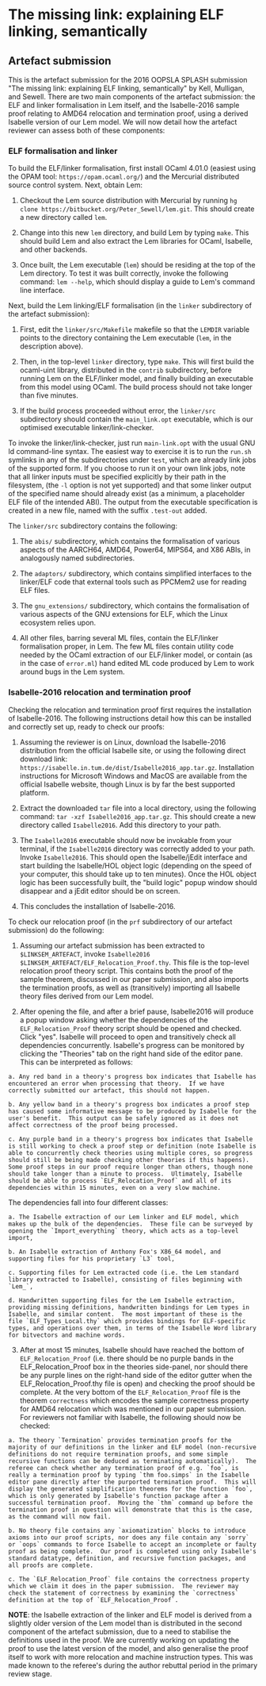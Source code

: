 # The missing link: explaining ELF linking, semantically

## Artefact submission

This is the artefact submission for the 2016 OOPSLA SPLASH submission "The missing link: explaining ELF linking, semantically" by Kell, Mulligan, and Sewell.  There are two main components of the artefact submission: the ELF and linker formalisation in Lem itself, and the Isabelle-2016 sample proof relating to AMD64 relocation and termination proof, using a derived Isabelle version of our Lem model.  We will now detail how the artefact reviewer can assess both of these components:

### ELF formalisation and linker

To build the ELF/linker formalisation, first install OCaml 4.01.0 (easiest using the OPAM tool: `https://opam.ocaml.org/`) and the Mercurial distributed source control system.  Next, obtain Lem:

  1. Checkout the Lem source distribution with Mercurial by running `hg clone https://bitbucket.org/Peter_Sewell/lem.git`.  This should create a new directory called `lem`.

  2. Change into this new `lem` directory, and build Lem by typing `make`.   This should build Lem and also extract the Lem libraries for OCaml, Isabelle, and other backends.

  3. Once built, the Lem executable (`lem`) should be residing at the top of the Lem directory.  To test it was built correctly, invoke the following command: `lem --help`, which should display a guide to Lem's command line interface.

Next, build the Lem linking/ELF formalisation (in the `linker` subdirectory of the artefact submission):

  1. First, edit the `linker/src/Makefile` makefile so that the `LEMDIR` variable points to the directory containing the Lem executable (`lem`, in the description above).

  2. Then, in the top-level `linker` directory, type `make`.  This will first build the ocaml-uint library, distributed in the `contrib` subdirectory, before running Lem on the ELF/linker model, and finally building an executable from this model using OCaml.  The build process should not take longer than five minutes.

  3. If the build process proceeded without error, the `linker/src` subdirectory should contain the `main_link.opt` executable, which is our optimised executable linker/link-checker.

To invoke the linker/link-checker, just run `main-link.opt` with the usual GNU ld command-line
syntax. The easiest way to exercise it is to run the `run.sh` symlinks in any of the subdirectories
under `test`, which are already link jobs of the supported form. If you choose to run it on your own
link jobs, note that all linker inputs must be specified explicitly by their path in the filesystem,
(the `-l` option is not yet supported) and that some linker output of the specified name should already exist (as a minimum, a placeholder ELF file of the intended ABI). The output from the executable specification is created in a new file, named with the suffix `.test-out` added.

The `linker/src` subdirectory contains the following:

  1. The `abis/` subdirectory, which contains the formalisation of various aspects of the AARCH64, AMD64, Power64, MIPS64, and X86 ABIs, in analogously named subdirectories.

  2. The `adaptors/` subdirectory, which contains simplified interfaces to the linker/ELF code that external tools such as PPCMem2 use for reading ELF files.

  3. The `gnu_extensions/` subdirectory, which contains the formalisation of various aspects of the GNU extensions for ELF, which the Linux ecosystem relies upon.

  4. All other files, barring several ML files, contain the ELF/linker formalisation proper, in Lem.  The few ML files contain utility code needed by the OCaml extraction of our ELF/linker model, or contain (as in the case of `error.ml`) hand edited ML code produced by Lem to work around bugs in the Lem system.

### Isabelle-2016 relocation and termination proof

Checking the relocation and termination proof first requires the installation of Isabelle-2016.  The following instructions detail how this can be installed and correctly set up, ready to check our proofs:

  1. Assuming the reviewer is on Linux, download the Isabelle-2016 distribution from the official Isabelle site, or using the following direct download link: `https://isabelle.in.tum.de/dist/Isabelle2016_app.tar.gz`.  Installation instructions for Microsoft Windows and MacOS are available from the official Isabelle website, though Linux is by far the best supported platform.

  2. Extract the downloaded `tar` file into a local directory, using the following command: `tar -xzf Isabelle2016_app.tar.gz`.  This should create a new directory called `Isabelle2016`.  Add this directory to your path.

  3. The `Isabelle2016` executable should now be invokable from your terminal, if the `Isabelle2016` directory was correctly added to your path.  Invoke `Isabelle2016`.  This should open the Isabelle/jEdit interface and start building the Isabelle/HOL object logic (depending on the speed of your computer, this should take up to ten minutes).  Once the HOL object logic has been successfully built, the "build logic" popup window should disappear and a jEdit editor should be on screen.

  4. This concludes the installation of Isabelle-2016.

To check our relocation proof (in the `prf` subdirectory of our artefact submission) do the following:

  1. Assuming our artefact submission has been extracted to `$LINKSEM_ARTEFACT`, invoke `Isabelle2016 $LINKSEM_ARTEFACT/ELF_Relocation_Proof.thy`.  This file is the top-level relocation proof theory script.  This contains both the proof of the sample theorem, discussed in our paper submission, and also imports the termination proofs, as well as (transitively) importing all Isabelle theory files derived from our Lem model.

  2. After opening the file, and after a brief pause, Isabelle2016 will produce a popup window asking whether the dependencies of the `ELF_Relocation_Proof` theory script should be opened and checked.  Click "yes".  Isabelle will proceed to open and transitively check all dependencies concurrently.  Isabelle's progress can be monitored by clicking the "Theories" tab on the right hand side of the editor pane.  This can be interpreted as follows:

    a. Any red band in a theory's progress box indicates that Isabelle has encountered an error when processing that theory.  If we have correctly submitted our artefact, this should not happen.

    b. Any yellow band in a theory's progress box indicates a proof step has caused some informative message to be produced by Isabelle for the user's benefit.  This output can be safely ignored as it does not affect correctness of the proof being processed.

    c. Any purple band in a theory's progress box indicates that Isabelle is still working to check a proof step or definition (note Isabelle is able to concurrently check theories using multiple cores, so progress should still be being made checking other theories if this happens).  Some proof steps in our proof require longer than others, though none should take longer than a minute to process.  Ultimately, Isabelle should be able to process `ELF_Relocation_Proof` and all of its dependencies within 15 minutes, even on a very slow machine.

  The dependencies fall into four different classes:

    a. The Isabelle extraction of our Lem linker and ELF model, which makes up the bulk of the dependencies.  These file can be surveyed by opening the `Import_everything` theory, which acts as a top-level import,

    b. An Isabelle extraction of Anthony Fox's X86_64 model, and supporting files for his proprietary `L3` tool,

    c. Supporting files for Lem extracted code (i.e. the Lem standard library extracted to Isabelle), consisting of files beginning with `Lem_`,

    d. Handwritten supporting files for the Lem Isabelle extraction, providing missing definitions, handwritten bindings for Lem types in Isabelle, and similar content.  The most important of these is the file `ELF_Types_Local.thy` which provides bindings for ELF-specific types, and operations over them, in terms of the Isabelle Word library for bitvectors and machine words.

  3. After at most 15 minutes, Isabelle should have reached the bottom of `ELF_Relocation_Proof` (i.e. there should be no purple bands in the ELF_Relocation_Proof box in the theories side-panel, nor should there be any purple lines on the right-hand side of the editor gutter when the ELF_Relocation_Proof.thy file is open) and checking the proof should be complete.  At the very bottom of the `ELF_Relocation_Proof` file is the theorem `correctness` which encodes the sample correctness property for AMD64 relocation which was mentioned in our paper submission.  For reviewers not familiar with Isabelle, the following should now be checked:

    a. The theory `Termination` provides termination proofs for the majority of our definitions in the linker and ELF model (non-recursive definitions do not require termination proofs, and some simple recursive functions can be deduced as terminating automatically).  The referee can check whether any termination proof of e.g. `foo`, is really a termination proof by typing `thm foo.simps` in the Isabelle editor pane directly after the purported termination proof.  This will display the generated simplification theorems for the function `foo`, which is only generated by Isabelle's function package after a successful termination proof.  Moving the `thm` command up before the termination proof in question will demonstrate that this is the case, as the command will now fail.

    b. No theory file contains any `axiomatization` blocks to introduce axioms into our proof scripts, nor does any file contain any `sorry` or `oops` commands to force Isabelle to accept an incomplete or faulty proof as being complete.  Our proof is completed using only Isabelle's standard datatype, definition, and recursive function packages, and all proofs are complete.

    c. The `ELF_Relocation_Proof` file contains the correctness property which we claim it does in the paper submission.  The reviewer may check the statement of correctness by examining the `correctness` definition at the top of `ELF_Relocation_Proof`.

**NOTE**: the Isabelle extraction of the linker and ELF model is derived from a slightly older version of the Lem model than is distributed in the second component of the artefact submission, due to a need to stabilise the definitions used in the proof.  We are currently working on updating the proof to use the latest version of the model, and also generalise the proof itself to work with more relocation and machine instruction types.  This was made known to the referee's during the author rebuttal period in the primary review stage.
